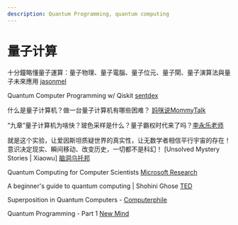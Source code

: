 ```yaml
---
description: Quantum Programming, quantum computing
---
```


# 量子计算

十分鐘略懂量子運算：量子物理、量子電腦、量子位元、量子閘、量子演算法與量子未來應用 [jasonmel](https://www.youtube.com/watch?v=hXHrhnt2TEI)

Quantum Computer Programming w/ Qiskit [sentdex](https://www.youtube.com/playlist?list=PLQVvvaa0QuDc79w6NcGB0pnoJBgaKdfrW)

什么是量子计算机？做一台量子计算机有哪些困难？ [妈咪说MommyTalk](https://www.youtube.com/watch?v=OJEoWNZKcfs)

“九章”量子计算机为啥快？玻色采样是什么？量子霸权时代来了吗？[李永乐老师](https://www.youtube.com/watch?v=bfp\_0f2BJDI)

就是这个实验，让爱因斯坦质疑世界的真实性，让无数学者相信平行宇宙的存在！意识决定现实、瞬间移动、改变历史，一切都不是科幻！ \[Unsolved Mystery Stories | Xiaowu] [脑洞乌托邦](https://www.youtube.com/watch?v=cnP7NmB9yAQ)

Quantum Computing for Computer Scientists [Microsoft Research](https://www.youtube.com/watch?v=F\_Riqjdh2oM)

A beginner's guide to quantum computing | Shohini Ghose [TED](https://www.youtube.com/watch?v=QuR969uMICM)

Superposition in Quantum Computers - [Computerphile](https://www.youtube.com/watch?v=kv-YXKRUheQ)

Quantum Programming - Part 1 [New Mind](https://www.youtube.com/watch?v=2Eswqed8agg)
